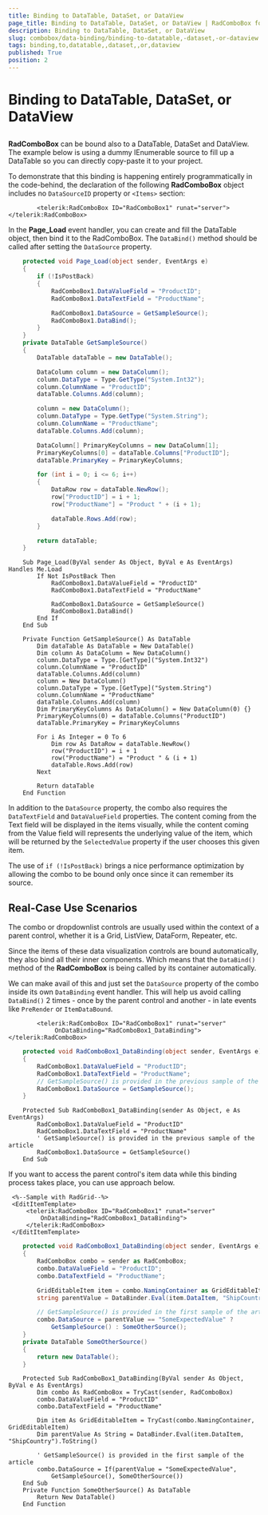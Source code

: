 ```yaml
---
title: Binding to DataTable, DataSet, or DataView
page_title: Binding to DataTable, DataSet, or DataView | RadComboBox for ASP.NET AJAX Documentation
description: Binding to DataTable, DataSet, or DataView
slug: combobox/data-binding/binding-to-datatable,-dataset,-or-dataview
tags: binding,to,datatable,,dataset,,or,dataview
published: True
position: 2
---
```


# Binding to DataTable, DataSet, or DataView



## 

**RadComboBox** can be bound also to a DataTable, DataSet and DataView. The example below is using a dummy IEnumerable source to fill up a DataTable so you can directly copy-paste it to your project.

To demonstrate that this binding is happening entirely programmatically in the code-behind, the declaration of the following **RadComboBox** object includes no `DataSourceID` property or `<Items>` section:

````ASPNET
        <telerik:RadComboBox ID="RadComboBox1" runat="server"></telerik:RadComboBox>
````



In the **Page_Load** event handler, you can create and fill the DataTable object, then bind it to the RadComboBox. The `DataBind()` method should be called after setting the `DataSource` property.



````C#
    protected void Page_Load(object sender, EventArgs e)
    {
        if (!IsPostBack)
        {
            RadComboBox1.DataValueField = "ProductID";
            RadComboBox1.DataTextField = "ProductName";

            RadComboBox1.DataSource = GetSampleSource();
            RadComboBox1.DataBind();
        }
    }
    private DataTable GetSampleSource()
    {
        DataTable dataTable = new DataTable();

        DataColumn column = new DataColumn();
        column.DataType = Type.GetType("System.Int32");
        column.ColumnName = "ProductID";
        dataTable.Columns.Add(column);

        column = new DataColumn();
        column.DataType = Type.GetType("System.String");
        column.ColumnName = "ProductName";
        dataTable.Columns.Add(column);

        DataColumn[] PrimaryKeyColumns = new DataColumn[1];
        PrimaryKeyColumns[0] = dataTable.Columns["ProductID"];
        dataTable.PrimaryKey = PrimaryKeyColumns;

        for (int i = 0; i <= 6; i++)
        {
            DataRow row = dataTable.NewRow();
            row["ProductID"] = i + 1;
            row["ProductName"] = "Product " + (i + 1);

            dataTable.Rows.Add(row);
        }

        return dataTable;
    }          
````
````VB.NET
    Sub Page_Load(ByVal sender As Object, ByVal e As EventArgs) Handles Me.Load
        If Not IsPostBack Then
            RadComboBox1.DataValueField = "ProductID"
            RadComboBox1.DataTextField = "ProductName"

            RadComboBox1.DataSource = GetSampleSource()
            RadComboBox1.DataBind()
        End If
    End Sub

    Private Function GetSampleSource() As DataTable
        Dim dataTable As DataTable = New DataTable()
        Dim column As DataColumn = New DataColumn()
        column.DataType = Type.[GetType]("System.Int32")
        column.ColumnName = "ProductID"
        dataTable.Columns.Add(column)
        column = New DataColumn()
        column.DataType = Type.[GetType]("System.String")
        column.ColumnName = "ProductName"
        dataTable.Columns.Add(column)
        Dim PrimaryKeyColumns As DataColumn() = New DataColumn(0) {}
        PrimaryKeyColumns(0) = dataTable.Columns("ProductID")
        dataTable.PrimaryKey = PrimaryKeyColumns

        For i As Integer = 0 To 6
            Dim row As DataRow = dataTable.NewRow()
            row("ProductID") = i + 1
            row("ProductName") = "Product " & (i + 1)
            dataTable.Rows.Add(row)
        Next

        Return dataTable
    End Function
````

In addition to the `DataSource` property, the combo also requires the `DataTextField` and `DataValueField` properties. The content coming from the Text field will be displayed in the items visually, while the content coming from the Value field will represents the underlying value of the item, which will be returned by the `SelectedValue` property if the user chooses this given item.

The use of `if (!IsPostBack)` brings a nice performance optimization by allowing the combo to be bound only once since it can remember its source.

## Real-Case Use Scenarios

The combo or dropdownlist controls are usually used within the context of a parent control, whether it is a Grid, ListView, DataForm, Repeater, etc.

Since the items of these data visualization controls are bound automatically, they also bind all their inner components. Which means that the `DataBind()` method of the **RadComboBox** is being called by its container automatically.

We can make avail of this and just set the `DataSource` property of the combo inside its own `DataBinding` event handler. This will help us avoid calling `DataBind()` 2 times - once by the parent control and another - in late events like `PreRender` or `ItemDataBound`.

````ASPNET
        <telerik:RadComboBox ID="RadComboBox1" runat="server"
             OnDataBinding="RadComboBox1_DataBinding"></telerik:RadComboBox>
````
````C#
    protected void RadComboBox1_DataBinding(object sender, EventArgs e)
    {
        RadComboBox1.DataValueField = "ProductID";
        RadComboBox1.DataTextField = "ProductName";
        // GetSampleSource() is provided in the previous sample of the article
        RadComboBox1.DataSource = GetSampleSource();
    }
````
````VB.NET
    Protected Sub RadComboBox1_DataBinding(sender As Object, e As EventArgs)
        RadComboBox1.DataValueField = "ProductID"
        RadComboBox1.DataTextField = "ProductName"
        ' GetSampleSource() is provided in the previous sample of the article
        RadComboBox1.DataSource = GetSampleSource()
    End Sub
````

If you want to access the parent control's item data while this binding process takes place, you can use approach below.
````ASP.NET
 <%--Sample with RadGrid--%>
 <EditItemTemplate>
     <telerik:RadComboBox ID="RadComboBox1" runat="server"
         OnDataBinding="RadComboBox1_DataBinding">
     </telerik:RadComboBox>
 </EditItemTemplate>
````
````C#
    protected void RadComboBox1_DataBinding(object sender, EventArgs e)
    {
        RadComboBox combo = sender as RadComboBox;
        combo.DataValueField = "ProductID";
        combo.DataTextField = "ProductName";

        GridEditableItem item = combo.NamingContainer as GridEditableItem;
        string parentValue = DataBinder.Eval(item.DataItem, "ShipCountry").ToString();

        // GetSampleSource() is provided in the first sample of the article
        combo.DataSource = parentValue == "SomeExpectedValue" ?
            GetSampleSource() : SomeOtherSource();
    }
    private DataTable SomeOtherSource()
    {
        return new DataTable();
    }
````
````VB.NET
    Protected Sub RadComboBox1_DataBinding(ByVal sender As Object, ByVal e As EventArgs)
        Dim combo As RadComboBox = TryCast(sender, RadComboBox)
        combo.DataValueField = "ProductID"
        combo.DataTextField = "ProductName"

        Dim item As GridEditableItem = TryCast(combo.NamingContainer, GridEditableItem)
        Dim parentValue As String = DataBinder.Eval(item.DataItem, "ShipCountry").ToString()

        ' GetSampleSource() is provided in the first sample of the article
        combo.DataSource = If(parentValue = "SomeExpectedValue",
            GetSampleSource(), SomeOtherSource())
    End Sub
    Private Function SomeOtherSource() As DataTable
        Return New DataTable()
    End Function
````


